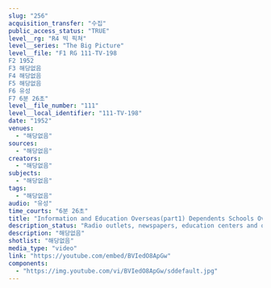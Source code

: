 ```yaml
---
slug: "256"
acquisition_transfer: "수집"
public_access_status: "TRUE"
level__rg: "R4 빅 픽쳐"
level__series: "The Big Picture"
level__file: "F1 RG 111-TV-198
F2 1952
F3 해당없음
F4 해당없음
F5 해당없음
F6 유성
F7 6분 26초"
level__file_number: "111"
level__local_identifier: "111-TV-198"
date: "1952"
venues: 
  - "해당없음"
sources: 
  - "해당없음"
creators: 
  - "해당없음"
subjects: 
  - "해당없음"
tags: 
  - "해당없음"
audio: "유성"
time_courts: "6분 26초"
title: "Information and Education Overseas(part1) Dependents Schools Overseas(part2) 2"
description_status: "Radio outlets, newspapers, education centers and other Information and Education facilities available overseas for the military plus a look at the dependents schools overseas."
description: "해당없음"
shotlist: "해당없음"
media_type: "video"
link: "https://youtube.com/embed/BVIedO8ApGw"
components: 
  - "https://img.youtube.com/vi/BVIedO8ApGw/sddefault.jpg"
---
```

